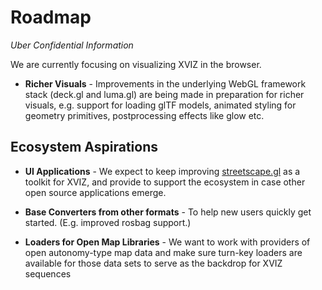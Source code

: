 # Roadmap

*Uber Confidential Information*

We are currently focusing on visualizing XVIZ in the browser.

* **Richer Visuals** - Improvements in the underlying WebGL framework stack (deck.gl and luma.gl) are being made in preparation for richer visuals, e.g. support for loading glTF models, animated styling for geometry primitives, postprocessing effects like glow etc.


## Ecosystem Aspirations

* **UI Applications** - We expect to keep improving [streetscape.gl](https://github.com/uber/streetscape.gl) as a toolkit for XVIZ, and provide to support the ecosystem in case other open source applications emerge.

* **Base Converters from other formats** - To help new users quickly get started. (E.g. improved rosbag support.)

* **Loaders for Open Map Libraries** - We want to work with providers of open autonomy-type map data and make sure turn-key loaders are available for those data sets to serve as the backdrop for XVIZ sequences

